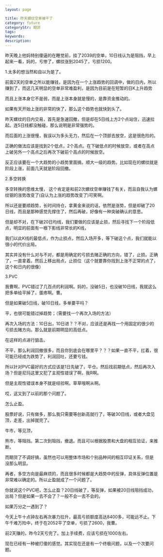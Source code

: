 ```yaml
---
layout: page

title: 昨天螺纹空单被干了
category: future
categoryStr: 期货
tags: 
keywords: 
description: 
---
```



昨天晚上他妈特别傻逼的在睡觉前，挂了2039的空单，10日线认为是阻挡，早上起来一看，妈的，亏惨了，螺纹涨到2045了，亏损1200。

1.太多的想当然和自以为是了。

前面2天的空单之所以能赚钱，是因为在一个上涨趋势的回调中，做的日内，所以赚到了，而这几天明显的空单非常难盈利，是因为目前是在短暂的日K上升趋势

而且上涨本身它不是弱，而是上涨本身就是慢的，是靠资金推动的。

如果有天开始上涨的非常的快了，那么这个趋势也就快到头了。

昨天螺纹的日内交易，首先是急速回撤，但是却在5日线上方2个点站住，迅速拉起。连5日线都没触碰，那么说明是非常强势的。

而后面的上涨很慢，我误以为多头无力，然后在一个顶部去放空，这是很危险的。

正确的做法应该是找到2个低点，2个高点。在下破低点的时候放空，或者在高点上破另外一个高点之后再次下破前个高点的时候放空。


反正应该要在一个大趋势的小趋势里面搞，顺大一级的趋势。比如现在的螺纹就是阶段上涨，前面几天就是阶段回撤。

2.多空转换

多空转换的思维太慢， 这个肯定是和前2次螺纹空单赚钱了有关，而且自我认为螺纹钢的涨势改变了(自认为上涨的趋势改变了)可笑啊。

所以还是要顺趋势，长时间持仓，拿黄金来说的话，依然是涨势，但是却破了20日线，而且是那种感觉先撑住了，然后再破，好像有一种突破确认的意思。

但是却不对，在下破20日均线，我们要做的应该是止损，然后寻找下一个阶段低点，明显的前面有一根下影线非常长的K线，

我们以此K线的最低点，作为止损点，然后入场开多，等下破这个点，我们就能以很小的代价出局。

其实并没有什么对与不对，都是用确定的亏损去赌正确的方向，错了，止损。正确了，一直拿着。然后上移出局点，止损位（这个就要靠你找到上涨不正常的点了，这个和日内的很像）

3.PVC

我曹啊，PVC错过了几百点的利润啊。妈的，没破5日，也没破10日线，我就这么把多单给平掉了，蛋疼啊。曹。

但是如果破5日线，破10日线，多单要平吗？

平，也很可能错过掉趋势；（需要找一个再次入场的方法）

再次入场的方法：10日出，10日进？？不对，应该还是再找一个用固定的很少的亏损去赌方向。那么就是前期明显的高低点。

在这样的点进行狙击。


不平，那么利润回撤很多，而且你到底会在哪里平？？？如果一直不平，扛着，很可能已经成为跌势了，利润回吐，还要亏钱。

所以针对PVC最好的方式应该是1日先破了，平仓。然后找前期低点，然后再次入场？但是尼玛这里又犯了主观性错误了啊，我R啊。


但是主观性错误本身不就是经验啊。草草哦啊从啊。

哎，这又到了以前的那个问题了。

怎么止盈。

股票好说，只有做多，那么我只需要等创新高就行了，等破30日线，或者大盘见顶，走差，出掉就完了。

牛市，等见顶，

熊市，等阻挡。第二次到阻挡，撤退。而且可以根据股票和大盘的相互验证，来推断。


而期货了不调好搞，虽然也可以用整体市场和个别品种间的相互印证关系，但是 没那么明显。

再者，多空方向是最麻烦的，而且很多时候都是大趋势中的反弹，具体反弹位置是非常难以确定的。所以止盈就成了一个问题了。


你就说这个PVC吧，怎么止盈？20日线破了，等反弹，如果被20日线阻挡成功，出局？但是如果一去不会了？一般不会一去不会的。

如果万分之一遇到了？


今天上午十点钟左右再次暴力拉升，最高亏损额度高达8400多，可能远不止。下午千难万险中，终于在2052平了空单，亏损了2600，我曹。

前2天赚的，昨今2天亏完了。加上手续费，应该亏损在1000左右。

现在已经有一种被打傻的感觉。其实现在还是有一个终极问题，以及一个次要问题。





